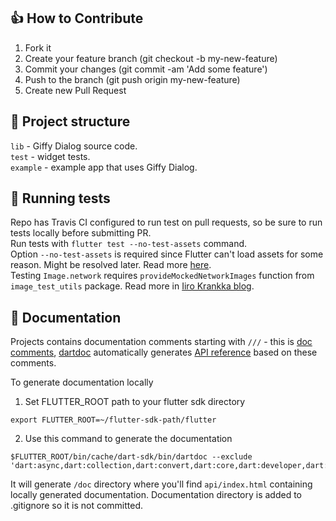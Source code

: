 ## 👍 How to Contribute

1.  Fork it
2.  Create your feature branch (git checkout -b my-new-feature)
3.  Commit your changes (git commit -am 'Add some feature')
4.  Push to the branch (git push origin my-new-feature)
5.  Create new Pull Request

## 📁 Project structure

`lib` - Giffy Dialog source code.  
`test` - widget tests.  
`example` - example app that uses Giffy Dialog.  

## 🧪 Running tests

Repo has Travis CI configured to run test on pull requests, so be sure to run tests locally before submitting PR.  
Run tests with `flutter test --no-test-assets` command.  
Option `--no-test-assets` is required since Flutter can't load assets for some reason. Might be resolved later. Read more [here](https://github.com/flutter/flutter/issues/32609).  
Testing `Image.network` requires `provideMockedNetworkImages` function from `image_test_utils` package. Read more in [Iiro Krankka blog](https://iirokrankka.com/2018/09/16/image-network-widget-tests/).

## 📝 Documentation

Projects contains documentation comments starting with `///` - this is [doc comments](https://dart.dev/guides/language/effective-dart/documentation#doc-comments),
[dartdoc](https://github.com/dart-lang/dartdoc) automatically generates [API reference](https://pub.dev/documentation/giffy_dialog/latest/) based on these comments.  

To generate documentation locally
1) Set FLUTTER_ROOT path to your flutter sdk directory
```shell
export FLUTTER_ROOT=~/flutter-sdk-path/flutter 
```
2) Use this command to generate the documentation
```shell
$FLUTTER_ROOT/bin/cache/dart-sdk/bin/dartdoc --exclude 'dart:async,dart:collection,dart:convert,dart:core,dart:developer,dart:io,dart:isolate,dart:math,dart:typed_data,dart:ui,dart:ffi,dart:html,dart:js,dart:js_util'
```

It will generate `/doc` directory where you'll find `api/index.html` containing locally generated documentation.
Documentation directory is added to .gitignore so it is not committed.